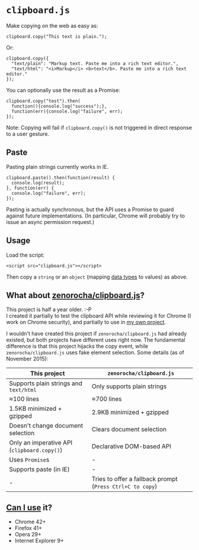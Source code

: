# `clipboard.js`

Make copying on the web as easy as:

    clipboard.copy("This text is plain.");

Or:

    clipboard.copy({
      "text/plain": "Markup text. Paste me into a rich text editor.",
      "text/html": "<i>Markup</i> <b>text</b>. Paste me into a rich text editor."
    });

You can optionally use the result as a Promise:

    clipboard.copy("test").then(
      function(){console.log("success");},
      function(err){console.log("failure", err);
    });

Note: Copying will fail if `clipboard.copy()` is not triggered in direct response to a user gesture.

## Paste

Pasting plain strings currently works in IE.

    clipboard.paste().then(function(result) {
      console.log(result);
    }, function(err) {
      console.log("failure", err);
    });

Pasting is actually synchronous, but the API uses a Promise to guard against future implementations. (In particular, Chrome will probably try to issue an async permission request.)

## Usage

Load the script:

    <script src="clipboard.js"></script>

Then copy a `string` or an `object` (mapping [data types](http://www.w3.org/TR/clipboard-apis/#mandatory-data-types-1) to values) as above.

## What about [zenorocha/clipboard.js](https://github.com/zenorocha/clipboard.js)?

This project is half a year older. :-P  
I created it partially to test the clipboard API while reviewing it for Chrome (I work on Chrome security), and partially to use in [my own project](https://alg.cubing.net/).

I wouldn't have created this project if `zenorocha/clipboard.js` had already existed, but both projects have different uses right now. The fundamental difference is that this project hijacks the copy event, while `zenorocha/clipboard.js` uses fake element selection. Some details (as of November 2015):

This project                                | `zenorocha/clipboard.js`
--------------------------------------------|--------------------------
Supports plain strings and `text/html`      | Only supports plain strings
≈100 lines                                  | ≈700 lines
1.5KB minimized + gzipped                   | 2.9KB minimized + gzipped
Doesn't change document selection           | Clears document selection
Only an imperative API (`clipboard.copy()`) | Declarative DOM-based API
Uses `Promise`s                             | -
Supports paste (in IE)                      | -
-                                           | Tries to offer a fallback prompt (`Press Ctrl+C to copy`)

## [Can I use](http://caniuse.com/#feat=clipboard) it?

- Chrome 42+
- Firefox 41+
- Opera 29+
- Internet Explorer 9+
